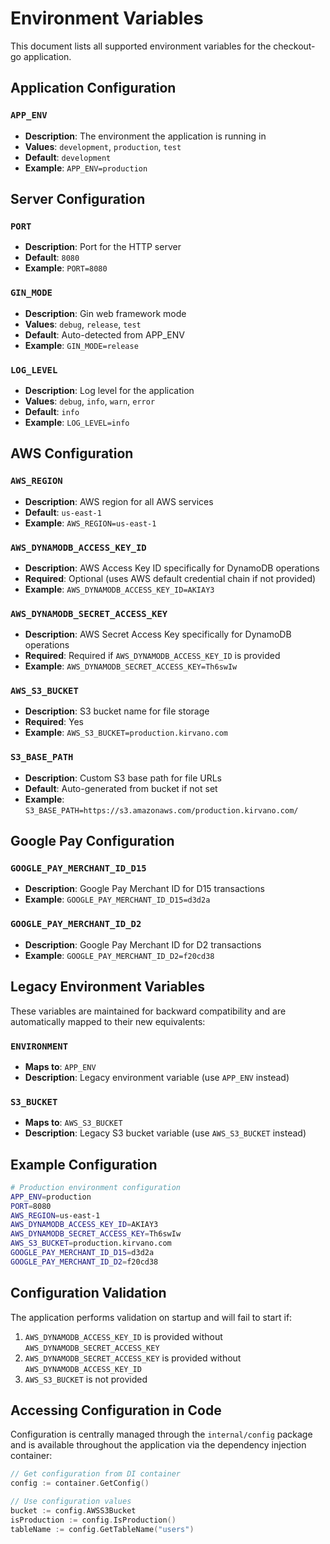 # Environment Variables

This document lists all supported environment variables for the checkout-go application.

## Application Configuration

### `APP_ENV`
- **Description**: The environment the application is running in
- **Values**: `development`, `production`, `test`
- **Default**: `development`
- **Example**: `APP_ENV=production`

## Server Configuration

### `PORT`
- **Description**: Port for the HTTP server
- **Default**: `8080`
- **Example**: `PORT=8080`

### `GIN_MODE`
- **Description**: Gin web framework mode
- **Values**: `debug`, `release`, `test`
- **Default**: Auto-detected from APP_ENV
- **Example**: `GIN_MODE=release`

### `LOG_LEVEL`
- **Description**: Log level for the application
- **Values**: `debug`, `info`, `warn`, `error`
- **Default**: `info`
- **Example**: `LOG_LEVEL=info`

## AWS Configuration

### `AWS_REGION`
- **Description**: AWS region for all AWS services
- **Default**: `us-east-1`
- **Example**: `AWS_REGION=us-east-1`

### `AWS_DYNAMODB_ACCESS_KEY_ID`
- **Description**: AWS Access Key ID specifically for DynamoDB operations
- **Required**: Optional (uses AWS default credential chain if not provided)
- **Example**: `AWS_DYNAMODB_ACCESS_KEY_ID=AKIAY3`

### `AWS_DYNAMODB_SECRET_ACCESS_KEY`
- **Description**: AWS Secret Access Key specifically for DynamoDB operations
- **Required**: Required if `AWS_DYNAMODB_ACCESS_KEY_ID` is provided
- **Example**: `AWS_DYNAMODB_SECRET_ACCESS_KEY=Th6swIw`

### `AWS_S3_BUCKET`
- **Description**: S3 bucket name for file storage
- **Required**: Yes
- **Example**: `AWS_S3_BUCKET=production.kirvano.com`

### `S3_BASE_PATH`
- **Description**: Custom S3 base path for file URLs
- **Default**: Auto-generated from bucket if not set
- **Example**: `S3_BASE_PATH=https://s3.amazonaws.com/production.kirvano.com/`

## Google Pay Configuration

### `GOOGLE_PAY_MERCHANT_ID_D15`
- **Description**: Google Pay Merchant ID for D15 transactions
- **Example**: `GOOGLE_PAY_MERCHANT_ID_D15=d3d2a`

### `GOOGLE_PAY_MERCHANT_ID_D2`
- **Description**: Google Pay Merchant ID for D2 transactions
- **Example**: `GOOGLE_PAY_MERCHANT_ID_D2=f20cd38`

## Legacy Environment Variables

These variables are maintained for backward compatibility and are automatically mapped to their new equivalents:

### `ENVIRONMENT`
- **Maps to**: `APP_ENV`
- **Description**: Legacy environment variable (use `APP_ENV` instead)

### `S3_BUCKET`
- **Maps to**: `AWS_S3_BUCKET`
- **Description**: Legacy S3 bucket variable (use `AWS_S3_BUCKET` instead)

## Example Configuration

```bash
# Production environment configuration
APP_ENV=production
PORT=8080
AWS_REGION=us-east-1
AWS_DYNAMODB_ACCESS_KEY_ID=AKIAY3
AWS_DYNAMODB_SECRET_ACCESS_KEY=Th6swIw
AWS_S3_BUCKET=production.kirvano.com
GOOGLE_PAY_MERCHANT_ID_D15=d3d2a
GOOGLE_PAY_MERCHANT_ID_D2=f20cd38
```

## Configuration Validation

The application performs validation on startup and will fail to start if:

1. `AWS_DYNAMODB_ACCESS_KEY_ID` is provided without `AWS_DYNAMODB_SECRET_ACCESS_KEY`
2. `AWS_DYNAMODB_SECRET_ACCESS_KEY` is provided without `AWS_DYNAMODB_ACCESS_KEY_ID`
3. `AWS_S3_BUCKET` is not provided

## Accessing Configuration in Code

Configuration is centrally managed through the `internal/config` package and is available throughout the application via the dependency injection container:

```go
// Get configuration from DI container
config := container.GetConfig()

// Use configuration values
bucket := config.AWSS3Bucket
isProduction := config.IsProduction()
tableName := config.GetTableName("users")
``` 